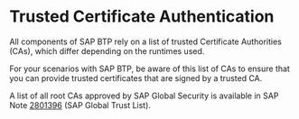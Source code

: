 <!-- loio790cb76dba7c468c99dce624d2834fd6 -->

# Trusted Certificate Authentication

All components of SAP BTP rely on a list of trusted Certificate Authorities \(CAs\), which differ depending on the runtimes used.



For your scenarios with SAP BTP, be aware of this list of CAs to ensure that you can provide trusted certificates that are signed by a trusted CA.

A list of all root CAs approved by SAP Global Security is available in SAP Note [2801396](https://me.sap.com/notes/2801396) \(SAP Global Trust List\).

